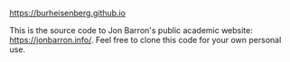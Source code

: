 https://burheisenberg.github.io

This is the source code to Jon Barron's public academic website: https://jonbarron.info/. Feel free to clone this code for your own personal use.
